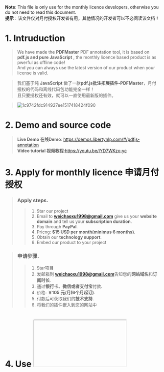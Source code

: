 **Note**: This file is only use for the monthly licence developers, otherwise you do not need to read this document.                   
**提示**：该文件仅对月付授权开发者有用，其他情况的开发者可以不必阅读该文档！


# 1. Intruduction
>We have made the **PDFMaster** PDF annotation tool, it is based on **pdf.js and pure JavaScript** , the monthly licence based product is as pwerful as offline code!               
>And you can always use the latest version of our product when your license is valid.          
                                         
>我们基于纯 **JavaScript** 做了一款**pdf.js批注拓展插件-PDFMaster**，月付授权的代码和离线代码包功能完全一样！                      
>且只要授权还有效，就可以一直使用最新版的插件。

>![1c9742fdc914927ee1517418424f090](https://github.com/ChaoxuWei/pdfjs-annotation/assets/110231141/074bb301-f569-4c68-bd20-07c7a6e88092)


# 2. Demo and source code        
>**Live Demo 在线Demo**: https://demos.libertynlp.com/#/pdfjs-annotation           
>**Video tutorial 视频教程**:https://youtu.be/IYD7WKzx-yc

# 3. Apply for monthly licence  申请月付授权
>### Apply steps.    
>>1. Star our project
>>2. Email to **weichaoxu1998@gmail.com** give us your **website domain** and tell us your **subscription duration**.
>>3. Pay through **PayPal**.
>>4. Pricng: **$15 USD per month(minimus 6 months)**.
>>5. Obtain our **technology support**.
>>6. Embed our product to your project

>### 申请步骤.    
>>1. Star项目
>>2. 发邮箱到 **weichaoxu1998@gmail.com**告知您的**网站域名**和**订阅时长**.
>>3. 通过**银行卡、微信或者支付宝**付款.
>>4. 价格: **￥105 元/月(6个月起订)**.
>>5. 付款后可获取我们的**技术支持**.
>>6. 将我们的插件嵌入到您的网站中



# 4. Use <iframe> to embed to our product. 通过<iframe>将网站嵌入您的网站             

>**Notes**: You need to be subscribe firstly to embed our product.                    
>**提示**：需要先订阅后才能嵌入我们的产品.                


### Vue
```html
<iframe src="https://pdfmaster.libertynlp.com/web/viewer.html?file=tutorial.pdf"
  frameborder="0" width="100%" height="700px"></iframe>
```

### React
```javascript
import './App.css';

function App() {
  return (
    <div className="App">
      <header className="App-header">
        <iframe
        title="resg"
        src="https://pdfmaster.libertynlp.com/web/viewer.html?file=tutorial.pdf"
        style={{ width: '100%', border: '0px', height: '700px' }}
      />
      </header>
    </div>
  );
}

export default App;
```

### HTML
```html
<!DOCTYPE html>
<html>
	<head>
		<meta charset="utf-8">
		<title></title>
	</head>
	<body>
		<iframe id='my-pdfjs-iframe'  src="https://pdfmaster.libertynlp.com/web/viewer.html?file=tutorial.pdf"
			frameborder="0" width="100%" height="700px"></iframe>
	</body>
</html>
```

### WordPress
```html
<iframe id='my-pdfjs-iframe'  src="https://pdfmaster.libertynlp.com/web/viewer.html?file=tutorial.pdf"
			frameborder="0" width="100%" height="700px"></iframe>
```

### Angular
```html
<iframe id='my-pdfjs-iframe'  src="https://pdfmaster.libertynlp.com/web/viewer.html?file=tutorial.pdf"
			frameborder="0" width="100%" height="700px"></iframe>
```
                     
